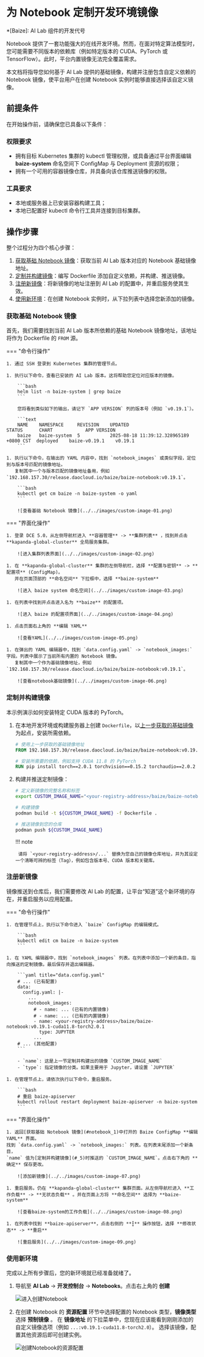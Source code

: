 # 为 Notebook 定制开发环境镜像

*[Baize]: AI Lab 组件的开发代号

Notebook 提供了一套功能强大的在线开发环境。然而，在面对特定算法模型时，
您可能需要不同版本的依赖库（例如特定版本的 CUDA、PyTorch 或 TensorFlow）。此时，平台内置镜像无法完全覆盖需求。

本文档将指导您如何基于 AI Lab 提供的基础镜像，构建并注册包含自定义依赖的 Notebook 镜像，使平台用户在创建 Notebook 实例时能够直接选择该自定义镜像。

## 前提条件

在开始操作前，请确保您已具备以下条件：

### 权限要求

- 拥有目标 Kubernetes 集群的 kubectl 管理权限，或具备通过平台界面编辑 **baize-system** 命名空间下 ConfigMap 与 Deployment 资源的权限；
- 拥有一个可用的容器镜像仓库，并具备向该仓库推送镜像的权限。

### 工具要求

- 本地或服务器上已安装容器构建工具；
- 本地已配置好 kubectl 命令行工具并连接到目标集群。

## 操作步骤

整个过程分为四个核心步骤：

1. [获取基础 Notebook 镜像](#notebook_1)：获取当前 AI Lab 版本对应的 Notebook 基础镜像地址。
1. [定制并构建镜像](#_5)：编写 Dockerfile 添加自定义依赖，并构建、推送镜像。
1. [注册新镜像](#_6)：将新镜像的地址注册到 AI Lab 的配置中，并重启服务使其生效。
1. [使用新环境](#_7)：在创建 Notebook 实例时，从下拉列表中选择您新添加的镜像。

### 获取基础 Notebook 镜像

首先，我们需要找到当前 AI Lab 版本所依赖的基础 Notebook 镜像地址，该地址将作为 Dockerfile 的 `FROM` 源。

=== "命令行操作"

    1. 通过 SSH 登录到 Kubernetes 集群的管理节点。

    1. 执行以下命令，查看已安装的 AI Lab 版本。这将帮助您定位对应版本的镜像。

        ```bash
        helm list -n baize-system | grep baize
        ```

        您将看到类似如下的输出，请记下 `APP VERSION` 列的版本号（例如 `v0.19.1`）。

        ```text
        NAME    NAMESPACE     REVISION    UPDATED                                  STATUS      CHART            APP VERSION
        baize   baize-system  5           2025-08-18 11:39:12.328965189 +0800 CST  deployed    baize-v0.19.1    v0.19.1
        ```

    1. 执行以下命令，在输出的 YAML 内容中，找到 `notebook_images` 或类似字段，定位到与版本号匹配的镜像地址。
       复制其中一个与版本匹配的镜像地址备用，例如 `192.168.157.30/release.daocloud.io/baize/baize-notebook:v0.19.1`。

        ```bash
        kubectl get cm baize -n baize-system -o yaml
        ```

        ![查看基础 Notebook 镜像](../../images/custom-image-01.png)

=== "界面化操作"

    1. 登录 DCE 5.0，从左侧导航栏进入 **容器管理** -> **集群列表** ，找到并点击 **kapanda-global-cluster** 全局服务集群。

        ![进入集群列表界面](../../images/custom-image-02.png)

    1. 在 **kapanda-global-cluster** 集群的左侧导航栏，选择 **配置与密钥** -> **配置项** (ConfigMap)。
       并在页面顶部的 **命名空间** 下拉框中，选择 **baize-system**

        ![进入 baize system 命名空间](../../images/custom-image-03.png)

    1. 在列表中找到并点击进入名为 **baize** 的配置项。

        ![进入 baize 的配置项界面](../../images/custom-image-04.png)

    1. 点击页面右上角的 **编辑 YAML**

        ![查看YAML](../../images/custom-image-05.png)

    1. 在弹出的 YAML 编辑器中，找到 `data.config.yaml` -> `notebook_images:` 字段。列表中展示了当前所有内置的 Notebook 镜像。
       复制其中一个作为基础镜像地址，例如 `192.168.157.30/release.daocloud.io/baize/baize-notebook:v0.19.1`。

        ![查看notebook基础镜像](../../images/custom-image-06.png)

### 定制并构建镜像

本示例演示如何安装特定 CUDA 版本的 PyTorch。

1. 在本地开发环境或构建服务器上创建 `Dockerfile`，以[上一步获取的基础镜像](#notebook_1)为起点，安装所需依赖。

    ```dockerfile title="Dockerfile 示例"
    # 使用上一步获取的基础镜像地址
    FROM 192.168.157.30/release.daocloud.io/baize/baize-notebook:v0.19.1

    # 安装所需要的依赖，例如支持 CUDA 11.8 的 PyTorch
    RUN pip install torch==2.0.1 torchvision==0.15.2 torchaudio==2.0.2 --index-url https://download.pytorch.org/whl/cu118
    ```

1. 构建并推送定制镜像：

    ```bash
    # 定义新镜像的完整名称和标签
    export CUSTOM_IMAGE_NAME="<your-registry-address>/baize/baize-notebook:v0.19.1-cuda11.8-torch2.0.1"

    # 构建镜像
    podman build -t ${CUSTOM_IMAGE_NAME} -f Dockerfile .

    # 推送镜像到您的仓库
    podman push ${CUSTOM_IMAGE_NAME}
    ```

    !!! note

        请将 `<your-registry-address>/...` 替换为您自己的镜像仓库地址，并为其设定一个清晰可辨的标签（Tag），例如包含版本号、CUDA 版本和关键库。

### 注册新镜像

镜像推送到仓库后，我们需要修改 AI Lab 的配置，让平台“知道”这个新环境的存在，并重启服务以应用配置。

=== "命令行操作"

    1. 在管理节点上，执行以下命令进入 `baize` ConfigMap 的编辑模式。

        ```bash
        kubectl edit cm baize -n baize-system
        ```

    1. 在 YAML 编辑器中，找到 `notebook_images` 列表。在列表中添加一个新的条目，指向推送的定制镜像。最后保存并退出编辑器。

        ```yaml title="data.config.yaml"
        # ... (已有配置)
        data:
          config.yaml: |-
            ...
            notebook_images:
              # - name: ... (已有的内置镜像)
              # - name: ... (已有的内置镜像)
              - name: <your-registry-address>/baize/baize-notebook:v0.19.1-cuda11.8-torch2.0.1
                type: JUPYTER
              ...
        # ... (其他配置)
        ```

        - `name`: 这是上一节定制并构建出的镜像 `CUSTOM_IMAGE_NAME`
        - `type`: 指定镜像的分类。如果主要用于 Jupyter，请设置 `JUPYTER`

    1. 在管理节点上，请依次执行以下命令，重启服务。

        ```bash
        # 重启 baize-apiserver
        kubectl rollout restart deployment baize-apiserver -n baize-system
        ```

=== "界面化操作"

    1. 返回[获取基础 Notebook 镜像](#notebook_1)中打开的 Baize ConfigMap **编辑 YAML** 界面。
    找到 `data.config.yaml` -> `notebook_images:` 列表。在列表末尾添加一个新条目，
    `name` 值为[定制并构建镜像](#_5)时推送的 `CUSTOM_IMAGE_NAME`。点击右下角的 **确定** 保存更改。

        ![添加新镜像](../../images/custom-image-07.png)

    1. 重启服务。仍在 **kapanda-global-cluster** 集群页面。从左侧导航栏进入 **工作负载** -> **无状态负载** 。并在页面上方将 **命名空间** 选择为 **baize-system**

        ![查看baize-system的工作负载](../../images/custom-image-08.png)

    1. 在列表中找到 **baize-apiserver**，点击右侧的 **┇** 操作按钮，选择 **修改状态** -> **重启**

        ![重启服务](../../images/custom-image-09.png)

### 使用新环境

完成以上所有步骤后，您的新环境就已经准备就绪了。

1. 导航至 **AI Lab** -> **开发控制台** -> **Notebooks**。点击右上角的 **创建**

    ![进入创建Notebook](../../images/custom-image-10.png)

1. 在创建 Notebook 的 **资源配置** 环节中选择配置的 Notebook 类型，**镜像类型** 选择 **预制镜像** 。
   在 **镜像地址** 的下拉菜单中，您现在应该能看到刚刚添加的自定义镜像选项（例如 `...:v0.19.1-cuda11.8-torch2.0`）。
   选择该镜像，配置其他资源后即可创建实例。

    ![创建Notebook的资源配置](../../images/custom-image-11.png)
